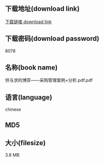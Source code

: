 ## 下载地址(download link)
[下载链接 download link](https://tutu365.netlify.app/?s=%E4%BE%9B%E4%B8%8E%E6%B1%82%E7%9A%84%E5%8D%9A%E5%BC%88%E2%80%94%E2%80%94%E9%87%87%E8%B4%AD%E7%AE%A1%E7%90%86%E6%A1%88%E4%BE%8B%2B%E5%88%86%E6%9E%90.pdf)

## 下载密码(download password)
8078

## 名称(book name)
供与求的博弈——采购管理案例+分析.pdf.pdf

## 语言(language)
chinese

## MD5


## 大小(filesize)
3.8 MB
